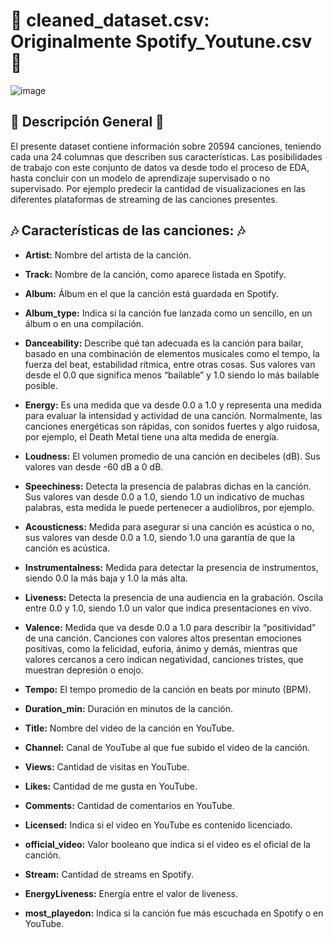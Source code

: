 # 🌟 cleaned_dataset.csv: Originalmente Spotify_Youtune.csv 🌟
![image](https://github.com/user-attachments/assets/a97c5040-6737-412b-983f-278c10114cfb)

## 🎯 Descripción General 🎯
El presente dataset contiene información sobre 20594 canciones, teniendo cada una 24 columnas que describen sus características. Las posibilidades de trabajo con este conjunto de datos va desde 
todo el proceso de EDA, hasta concluir con un modelo de aprendizaje supervisado o no supervisado. Por ejemplo predecir la cantidad de visualizaciones en las diferentes plataformas de streaming
de las canciones presentes.

## 🎶 Características de las canciones: 🎶

*   **Artist:** Nombre del artista de la canción.

*   **Track:** Nombre de la canción, como aparece listada en Spotify.

*   **Album:** Álbum en el que la canción está guardada en Spotify.

*   **Album_type:** Indica si la canción fue lanzada como un sencillo, en un álbum o en una compilación.

*   **Danceability:** Describe qué tan adecuada es la canción para bailar, basado en una combinación de elementos musicales como el tempo, la fuerza del beat, estabilidad rítmica, entre otras cosas. Sus valores van desde el 0.0 que significa menos “bailable” y 1.0 siendo lo más bailable posible.

*   **Energy:** Es una medida que va desde 0.0 a 1.0 y representa una medida para evaluar la intensidad y actividad de una canción. Normalmente, las canciones energéticas son rápidas, con sonidos fuertes y algo ruidosa, por ejemplo, el Death Metal tiene una alta medida de energía.

*   **Loudness:** El volumen promedio de una canción en decibeles (dB). Sus valores van desde -60 dB a 0 dB.

*   **Speechiness:** Detecta la presencia de palabras dichas en la canción. Sus valores van desde 0.0 a 1.0, siendo 1.0 un indicativo de muchas palabras, esta medida le puede pertenecer a audiolibros, por ejemplo.

*   **Acousticness:** Medida para asegurar si una canción es acústica o no, sus valores van desde 0.0 a 1.0, siendo 1.0 una garantía de que la canción es acústica.

*   **Instrumentalness:** Medida para detectar la presencia de instrumentos, siendo 0.0 la más baja y 1.0 la más alta.

*   **Liveness:** Detecta la presencia de una audiencia en la grabación. Oscila entre 0.0 y 1.0, siendo 1.0 un valor que indica presentaciones en vivo.

*   **Valence:** Medida que va desde 0.0 a 1.0 para describir la “positividad” de una canción. Canciones con valores altos presentan emociones positivas, como la felicidad, euforia, ánimo y demás, mientras que valores cercanos a cero indican negatividad, canciones tristes, que muestran depresión o enojo.

*   **Tempo:** El tempo promedio de la canción en beats por minuto (BPM).

*   **Duration_min:** Duración en minutos de la canción.

*   **Title:** Nombre del video de la canción en YouTube.

*   **Channel:** Canal de YouTube al que fue subido el video de la canción.

*   **Views:** Cantidad de visitas en YouTube.

*   **Likes:** Cantidad de me gusta en YouTube.

*   **Comments:** Cantidad de comentarios en YouTube.

*   **Licensed:** Indica si el video en YouTube es contenido licenciado.

*   **official_video:** Valor booleano que indica si el video es el oficial de la canción.

*   **Stream:** Cantidad de streams en Spotify.

*   **EnergyLiveness:** Energía entre el valor de liveness.

*   **most_playedon:** Indica si la canción fue más escuchada en Spotify o en YouTube.


